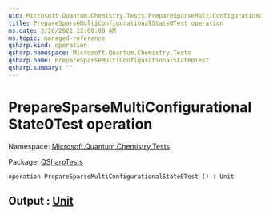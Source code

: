 ```yaml
---
uid: Microsoft.Quantum.Chemistry.Tests.PrepareSparseMultiConfigurationalState0Test
title: PrepareSparseMultiConfigurationalState0Test operation
ms.date: 3/26/2021 12:00:00 AM
ms.topic: managed-reference
qsharp.kind: operation
qsharp.namespace: Microsoft.Quantum.Chemistry.Tests
qsharp.name: PrepareSparseMultiConfigurationalState0Test
qsharp.summary: ''
---
```


# PrepareSparseMultiConfigurationalState0Test operation

Namespace: [Microsoft.Quantum.Chemistry.Tests](xref:Microsoft.Quantum.Chemistry.Tests)

Package: [QSharpTests](https://nuget.org/packages/QSharpTests)




```qsharp
operation PrepareSparseMultiConfigurationalState0Test () : Unit
```


## Output : [Unit](xref:microsoft.quantum.lang-ref.unit)

